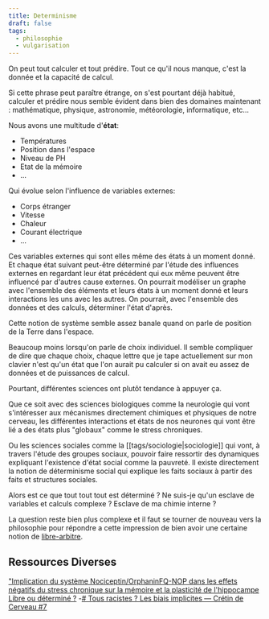 ```yaml
---
title: Determinisme
draft: false
tags:
  - philosophie
  - vulgarisation
---
```


On peut tout calculer et tout prédire. Tout ce qu'il nous manque, c'est la donnée et la capacité de calcul.

Si cette phrase peut paraître étrange, on s'est pourtant déjà habitué, calculer et prédire nous semble évident dans bien des domaines maintenant : mathématique, physique, astronomie, météorologie, informatique, etc...

Nous avons une multitude d'**état**:

- Températures
- Position dans l'espace
- Niveau de PH
- Etat de la mémoire
- ...

Qui évolue selon l'influence de variables externes:

- Corps étranger
- Vitesse
- Chaleur
- Courant électrique
- ...

Ces variables externes qui sont elles même des états à un moment donné. Et chaque état suivant peut-être déterminé par l'étude des influences externes en regardant leur état précédent qui eux même peuvent être influencé par d'autres cause externes. On pourrait modéliser un graphe avec l'ensemble des éléments et leurs états à un moment donné et leurs interactions les uns avec les autres. On pourrait, avec l'ensemble des données et des calculs, déterminer l'état d'après.

Cette notion de système semble assez banale quand on parle de position de la Terre dans l'espace.

Beaucoup moins lorsqu'on parle de choix individuel. Il semble compliquer de dire que chaque choix, chaque lettre que je tape actuellement sur mon clavier n'est qu'un état que l'on aurait pu calculer si on avait eu assez de données et de puissances de calcul.

Pourtant, différentes sciences ont plutôt tendance à appuyer ça.

Que ce soit avec des sciences biologiques comme la neurologie qui vont s'intéresser aux mécanismes directement chimiques et physiques de notre cerveau, les différentes interactions et états de nos neurones qui vont être lié a des états plus "globaux" comme le stress chroniques.

Ou les sciences sociales comme la [[tags/sociologie|sociologie]] qui vont, à travers l'étude des groupes sociaux, pouvoir faire ressortir des dynamiques expliquant l'existence d'état social comme la pauvreté. Il existe directement la notion de déterminisme social qui explique les faits sociaux à partir des faits et structures sociales.

Alors est ce que tout tout tout est déterminé ? Ne suis-je qu'un esclave de variables et calculs complexe ? Esclave de ma chimie interne ?

La question reste bien plus complexe et il faut se tourner de nouveau vers la philosophie pour répondre a cette impression de bien avoir une certaine notion de [libre-arbitre](https://www.youtube.com/watch?v=FuqIY-Xf5Is).

## Ressources Diverses

["Implication du système Nociceptin/OrphaninFQ-NOP dans les effets négatifs du stress chronique sur la mémoire et la plasticité de l'hippocampe](https://theses.fr/2022TOU30249)
[Libre ou déterminé ?](https://www.youtube.com/watch?v=u3lapME67VI) -[# Tous racistes ? Les biais implicites — Crétin de Cerveau #7](https://www.youtube.com/watch?v=850Zr6dzxYU&t=333s)
